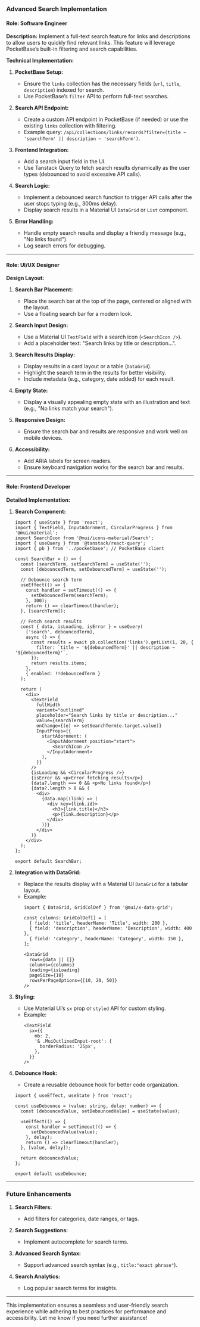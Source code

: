 ### **Advanced Search Implementation**

#### **Role: Software Engineer**

**Description:**
Implement a full-text search feature for links and descriptions to allow users to quickly find relevant links. This feature will leverage PocketBase’s built-in filtering and search capabilities.

**Technical Implementation:**

1. **PocketBase Setup:**
   - Ensure the `links` collection has the necessary fields (`url`, `title`, `description`) indexed for search.
   - Use PocketBase’s `filter` API to perform full-text searches.

2. **Search API Endpoint:**
   - Create a custom API endpoint in PocketBase (if needed) or use the existing `links` collection with filtering.
   - Example query: `/api/collections/links/records?filter=(title ~ 'searchTerm' || description ~ 'searchTerm')`.

3. **Frontend Integration:**
   - Add a search input field in the UI.
   - Use Tanstack Query to fetch search results dynamically as the user types (debounced to avoid excessive API calls).

4. **Search Logic:**
   - Implement a debounced search function to trigger API calls after the user stops typing (e.g., 300ms delay).
   - Display search results in a Material UI `DataGrid` or `List` component.

5. **Error Handling:**
   - Handle empty search results and display a friendly message (e.g., "No links found").
   - Log search errors for debugging.

---

#### **Role: UI/UX Designer**

**Design Layout:**

1. **Search Bar Placement:**
   - Place the search bar at the top of the page, centered or aligned with the layout.
   - Use a floating search bar for a modern look.

2. **Search Input Design:**
   - Use a Material UI `TextField` with a search icon (`<SearchIcon />`).
   - Add a placeholder text: "Search links by title or description...".

3. **Search Results Display:**
   - Display results in a card layout or a table (`DataGrid`).
   - Highlight the search term in the results for better visibility.
   - Include metadata (e.g., category, date added) for each result.

4. **Empty State:**
   - Display a visually appealing empty state with an illustration and text (e.g., "No links match your search").

5. **Responsive Design:**
   - Ensure the search bar and results are responsive and work well on mobile devices.

6. **Accessibility:**
   - Add ARIA labels for screen readers.
   - Ensure keyboard navigation works for the search bar and results.

---

#### **Role: Frontend Developer**

**Detailed Implementation:**

1. **Search Component:**
   ```tsx
   import { useState } from 'react';
   import { TextField, InputAdornment, CircularProgress } from '@mui/material';
   import SearchIcon from '@mui/icons-material/Search';
   import { useQuery } from '@tanstack/react-query';
   import { pb } from '../pocketbase'; // PocketBase client

   const SearchBar = () => {
     const [searchTerm, setSearchTerm] = useState('');
     const [debouncedTerm, setDebouncedTerm] = useState('');

     // Debounce search term
     useEffect(() => {
       const handler = setTimeout(() => {
         setDebouncedTerm(searchTerm);
       }, 300);
       return () => clearTimeout(handler);
     }, [searchTerm]);

     // Fetch search results
     const { data, isLoading, isError } = useQuery(
       ['search', debouncedTerm],
       async () => {
         const results = await pb.collection('links').getList(1, 20, {
           filter: `title ~ '${debouncedTerm}' || description ~ '${debouncedTerm}'`,
         });
         return results.items;
       },
       { enabled: !!debouncedTerm }
     );

     return (
       <div>
         <TextField
           fullWidth
           variant="outlined"
           placeholder="Search links by title or description..."
           value={searchTerm}
           onChange={(e) => setSearchTerm(e.target.value)}
           InputProps={{
             startAdornment: (
               <InputAdornment position="start">
                 <SearchIcon />
               </InputAdornment>
             ),
           }}
         />
         {isLoading && <CircularProgress />}
         {isError && <p>Error fetching results</p>}
         {data?.length === 0 && <p>No links found</p>}
         {data?.length > 0 && (
           <div>
             {data.map((link) => (
               <div key={link.id}>
                 <h3>{link.title}</h3>
                 <p>{link.description}</p>
               </div>
             ))}
           </div>
         )}
       </div>
     );
   };

   export default SearchBar;
   ```

2. **Integration with DataGrid:**
   - Replace the results display with a Material UI `DataGrid` for a tabular layout.
   - Example:
     ```tsx
     import { DataGrid, GridColDef } from '@mui/x-data-grid';

     const columns: GridColDef[] = [
       { field: 'title', headerName: 'Title', width: 200 },
       { field: 'description', headerName: 'Description', width: 400 },
       { field: 'category', headerName: 'Category', width: 150 },
     ];

     <DataGrid
       rows={data || []}
       columns={columns}
       loading={isLoading}
       pageSize={10}
       rowsPerPageOptions={[10, 20, 50]}
     />
     ```

3. **Styling:**
   - Use Material UI’s `sx` prop or `styled` API for custom styling.
   - Example:
     ```tsx
     <TextField
       sx={{
         mb: 2,
         '& .MuiOutlinedInput-root': {
           borderRadius: '25px',
         },
       }}
     />
     ```

4. **Debounce Hook:**
   - Create a reusable debounce hook for better code organization.
   ```tsx
   import { useEffect, useState } from 'react';

   const useDebounce = (value: string, delay: number) => {
     const [debouncedValue, setDebouncedValue] = useState(value);

     useEffect(() => {
       const handler = setTimeout(() => {
         setDebouncedValue(value);
       }, delay);
       return () => clearTimeout(handler);
     }, [value, delay]);

     return debouncedValue;
   };

   export default useDebounce;
   ```

---

### **Future Enhancements**

1. **Search Filters:**
   - Add filters for categories, date ranges, or tags.

2. **Search Suggestions:**
   - Implement autocomplete for search terms.

3. **Advanced Search Syntax:**
   - Support advanced search syntax (e.g., `title:"exact phrase"`).

4. **Search Analytics:**
   - Log popular search terms for insights.

---

This implementation ensures a seamless and user-friendly search experience while adhering to best practices for performance and accessibility. Let me know if you need further assistance!
